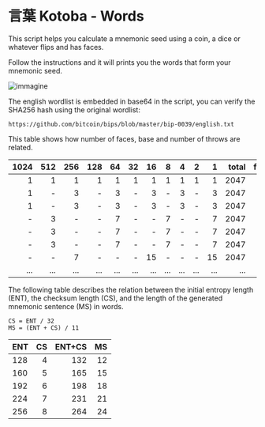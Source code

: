 # 言葉 Kotoba - Words


This script helps you calculate a mnemonic seed using a coin, a dice or whatever flips and has faces.

Follow the instructions and it will prints you the words that form your mnemonic seed.

![immagine](https://github.com/daniele2010/kotoba/assets/1244534/80234177-a641-40b1-8108-0f9851015a5b)

The english wordlist is embedded in base64 in the script, you can verify the SHA256 hash using the original wordlist:
```
https://github.com/bitcoin/bips/blob/master/bip-0039/english.txt
```
This table shows how number of faces, base and number of throws are related.

| 1024 | 512  | 256  | 128  |  64  |  32  |  16  |  8   |  4   |  2   |  1   | total | faces | base | throws |
| ---: | ---: | ---: | ---: | ---: | ---: | ---: | ---: | ---: | ---: | ---: | ----: | ----: | ---: | -----: |
|    1 |    1 |    1 |    1 |    1 |    1 |    1 |    1 |    1 |    1 |    1 |  2047 |     2 |    2 |     11 |
|    1 |    - |    3 |    - |    3 |    - |    3 |    - |    3 |    - |    3 |  2047 |     4 |    4 |      6 |
|    1 |    - |    3 |    - |    3 |    - |    3 |    - |    3 |    - |    3 |  2047 |     6 |    4 |      6 |
|    - |    3 |    - |    - |    7 |    - |    - |    7 |    - |    - |    7 |  2047 |     8 |    8 |      4 |
|    - |    3 |    - |    - |    7 |    - |    - |    7 |    - |    - |    7 |  2047 |    10 |    8 |      4 |
|    - |    3 |    - |    - |    7 |    - |    - |    7 |    - |    - |    7 |  2047 |    12 |    8 |      4 |
|    - |    - |    7 |    - |    - |    - |   15 |    - |    - |    - |   15 |  2047 |    20 |   16 |      3 |
|  ... |  ... |  ... |  ... |  ... |  ... |  ... |  ... |  ... |  ... |  ... |   ... |   ... |  ... |    ... |


The following table describes the relation between the initial entropy length (ENT), the checksum length (CS), and the length of the generated mnemonic sentence (MS) in words. 
```
CS = ENT / 32
MS = (ENT + CS) / 11
```
| ENT |  CS  | ENT+CS |  MS  |
| --- | ---: | -----: | ---: |
| 128 |    4 |    132 |   12 |
| 160 |    5 |    165 |   15 |
| 192 |    6 |    198 |   18 |
| 224 |    7 |    231 |   21 |
| 256 |    8 |    264 |   24 |

